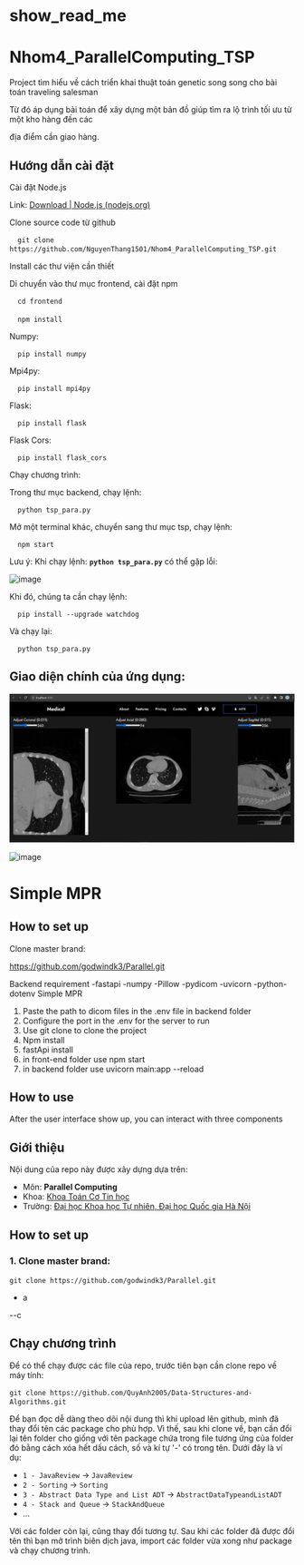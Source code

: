 # show_read_me



# Nhom4_ParallelComputing_TSP

Project tìm hiểu về cách triển khai thuật toán genetic song song cho bài toán traveling salesman

Từ đó áp dụng bài toán để xây dựng một bản đồ giúp tìm ra lộ trình tối ưu từ một kho hàng đến các

địa điểm cần giao hàng.

## Hướng dẫn cài đặt

Cài đặt Node.js

Link: [Download | Node.js (nodejs.org)](https://nodejs.org/en/download)

Clone source code từ github	

      git clone https://github.com/NguyenThang1501/Nhom4_ParallelComputing_TSP.git
              
Install các thư viện cần thiết
      
Di chuyển vào thư mục frontend, cài đặt npm


      cd frontend

      npm install

Numpy: 

      pip install numpy

Mpi4py: 

      pip install mpi4py

Flask: 

      pip install flask

Flask Cors: 

      pip install flask_cors

Chạy chương trình:

Trong thư mục backend, chạy lệnh: 

      python tsp_para.py

Mở một terminal khác, chuyển sang thư mục tsp, chạy lệnh: 

      npm start
      
  Lưu ý: Khi chạy lệnh: **`python tsp_para.py`** có thể gặp lỗi:

 ![image](https://github.com/NguyenThang1501/Nhom4_ParallelComputing_TSP/assets/109154036/57b96ad9-3f3e-448c-9930-b688ff7e00dd)

Khi đó, chúng ta cần chạy lệnh:

      pip install --upgrade watchdog

Và chạy lại:

      python tsp_para.py

## Giao diện chính của ứng dụng:
![image](https://github.com/hausura/show_read_me/blob/main/1.png)


![image](https://github.com/NguyenThang1501/Nhom4_ParallelComputing_TSP/assets/109154036/94bb4ec0-7872-4fbd-b01b-c27f9f5551f2)



# Simple MPR
## How to set up
Clone master brand: 

https://github.com/godwindk3/Parallel.git

Backend
requirement 
-fastapi
-numpy
-Pillow
-pydicom
-uvicorn
-python-dotenv
Simple MPR <br/>
  1. Paste the path to dicom files in the .env file in backend folder
  2. Configure the port in the .env for the server to run
  3. Use git clone to clone the project
  4. Npm install
  5. fastApi install
  6. in front-end folder use npm start
  7. in backend folder use uvicorn main:app --reload
## How to use 
After the user interface show up, you can interact with three components 

     





## Giới thiệu 
Nội dung của repo này được xây dựng dựa trên:

- Môn: **Parallel Computing** 
- Khoa: [Khoa Toán Cơ Tin học](http://mim.hus.vnu.edu.vn/en)
- Trường: [Đại học Khoa học Tự nhiên, Đại học Quốc gia Hà Nội](http://hus.vnu.edu.vn/)

## How to set up
### 1. Clone master brand: 

```
git clone https://github.com/godwindk3/Parallel.git
```
- a

--c



## Chạy chương trình 
Để có thể chạy được các file của repo, trước tiên bạn cần clone repo về máy tính:

```
git clone https://github.com/QuyAnh2005/Data-Structures-and-Algorithms.git
```

Để bạn đọc dễ dàng theo dõi nội dung thì khi upload lên github, mình đã thay đổi tên các package cho phù hợp. Vì thế, sau khi clone về, bạn cần đổi lại tên folder cho giống với tên package chứa trong file tương ứng của folder đó bằng cách xóa hết dấu cách, số và kí tự '-' có trong tên. Dưới đây là ví dụ:

- `1 - JavaReview` -> `JavaReview` 
- `2 - Sorting` -> `Sorting` 
- `3 - Abstract Data Type and List ADT` -> `AbstractDataTypeandListADT`
- `4 - Stack and Queue` -> `StackAndQueue`  
-  ...

Với các folder còn lại, cũng thay đổi tương tự. Sau khi các folder đã được đổi tên thì bạn mở trình biên dịch java, import các folder vừa xong như package và chạy chương trình. 

